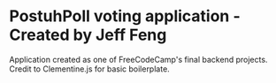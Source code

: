# PostuhPoll voting application - Created by Jeff Feng 
Application created as one of FreeCodeCamp's final backend projects. 
Credit to Clementine.js for basic boilerplate. 